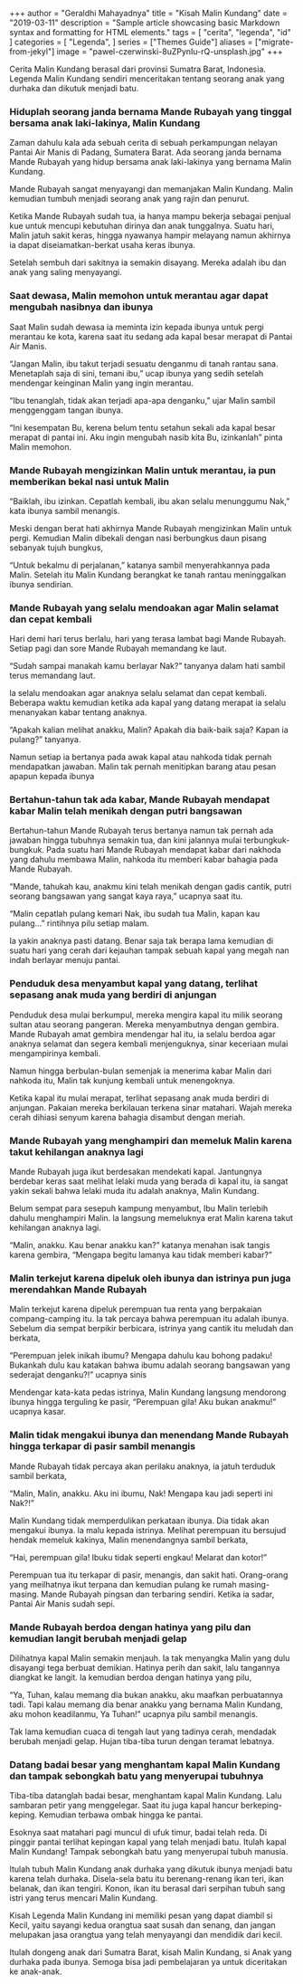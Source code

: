 +++
author = "Geraldhi Mahayadnya"
title = "Kisah Malin Kundang"
date = "2019-03-11"
description = "Sample article showcasing basic Markdown syntax and formatting for HTML elements."
tags = [
    "cerita",
    "legenda",
    "id"
]
categories = [
    "Legenda",
]
series = ["Themes Guide"]
aliases = ["migrate-from-jekyl"]
image = "pawel-czerwinski-8uZPynIu-rQ-unsplash.jpg"
+++

Cerita Malin Kundang berasal dari provinsi Sumatra Barat, Indonesia. Legenda Malin Kundang sendiri menceritakan tentang seorang anak yang durhaka dan dikutuk menjadi batu.
<!--more-->

### Hiduplah seorang janda bernama Mande Rubayah yang tinggal bersama anak laki-lakinya, Malin Kundang

Zaman dahulu kala ada sebuah cerita di sebuah perkampungan nelayan Pantai Air Manis di Padang, Sumatera Barat. Ada seorang janda bernama Mande Rubayah yang hidup bersama anak laki-lakinya yang bernama Malin Kundang.

Mande Rubayah sangat menyayangi dan memanjakan Malin Kundang. Malin kemudian tumbuh menjadi seorang anak yang rajin dan penurut.

Ketika Mande Rubayah sudah tua, ia hanya mampu bekerja sebagai penjual kue untuk mencupi kebutuhan dirinya dan anak tunggalnya. Suatu hari, Malin jatuh sakit keras, hingga nyawanya hampir melayang namun akhirnya ia dapat diseiamatkan-berkat usaha keras ibunya.

Setelah sembuh dari sakitnya ia semakin disayang. Mereka adalah ibu dan anak yang saling menyayangi.

### Saat dewasa, Malin memohon untuk merantau agar dapat mengubah nasibnya dan ibunya

Saat Malin sudah dewasa ia meminta izin kepada ibunya untuk pergi merantau ke kota, karena saat itu sedang ada kapal besar merapat di Pantai Air Manis.

“Jangan Malin, ibu takut terjadi sesuatu denganmu di tanah rantau sana. Menetaplah saja di sini, temani ibu,” ucap ibunya yang sedih setelah mendengar keinginan Malin yang ingin merantau.

“Ibu tenanglah, tidak akan terjadi apa-apa denganku,” ujar Malin sambil menggenggam tangan ibunya.

“Ini kesempatan Bu, kerena belum tentu setahun sekali ada kapal besar merapat di pantai ini. Aku ingin mengubah nasib kita Bu, izinkanlah” pinta Malin memohon.

### Mande Rubayah mengizinkan Malin untuk merantau, ia pun memberikan bekal nasi untuk Malin

“Baiklah, ibu izinkan. Cepatlah kembali, ibu akan selalu menunggumu Nak,” kata ibunya sambil menangis.

Meski dengan berat hati akhirnya Mande Rubayah mengizinkan Malin untuk pergi. Kemudian Malin dibekali dengan nasi berbungkus daun pisang sebanyak tujuh bungkus,

“Untuk bekalmu di perjalanan,” katanya sambil menyerahkannya pada Malin. Setelah itu Malin Kundang berangkat ke tanah rantau meninggalkan ibunya sendirian.

### Mande Rubayah yang selalu mendoakan agar Malin selamat dan cepat kembali

Hari demi hari terus berlalu, hari yang terasa lambat bagi Mande Rubayah. Setiap pagi dan sore Mande Rubayah memandang ke laut.

“Sudah sampai manakah kamu berlayar Nak?” tanyanya dalam hati sambil terus memandang laut.

la selalu mendoakan agar anaknya selalu selamat dan cepat kembali. Beberapa waktu kemudian ketika ada kapal yang datang merapat ia selalu menanyakan kabar tentang anaknya.

“Apakah kalian melihat anakku, Malin? Apakah dia baik-baik saja? Kapan ia pulang?” tanyanya.

Namun setiap ia bertanya pada awak kapal atau nahkoda tidak pernah mendapatkan jawaban. Malin tak pernah menitipkan barang atau pesan apapun kepada ibunya

### Bertahun-tahun tak ada kabar, Mande Rubayah mendapat kabar Malin telah menikah dengan putri bangsawan

Bertahun-tahun Mande Rubayah terus bertanya namun tak pernah ada jawaban hingga tubuhnya semakin tua, dan kini jalannya mulai terbungkuk-bungkuk. Pada suatu hari Mande Rubayah mendapat kabar dari nakhoda yang dahulu membawa Malin, nahkoda itu memberi kabar bahagia pada Mande Rubayah.

“Mande, tahukah kau, anakmu kini telah menikah dengan gadis cantik, putri seorang bangsawan yang sangat kaya raya,” ucapnya saat itu.

“Malin cepatlah pulang kemari Nak, ibu sudah tua Malin, kapan kau pulang…” rintihnya pilu setiap malam.

Ia yakin anaknya pasti datang. Benar saja tak berapa lama kemudian di suatu hari yang cerah dari kejauhan tampak sebuah kapal yang megah nan indah berlayar menuju pantai.

### Penduduk desa menyambut kapal yang datang, terlihat sepasang anak muda yang berdiri di anjungan

Penduduk desa mulai berkumpul, mereka mengira kapal itu milik seorang sultan atau seorang pangeran. Mereka menyambutnya dengan gembira. Mande Rubayah amat gembira mendengar hal itu, ia selalu berdoa agar anaknya selamat dan segera kembali menjenguknya, sinar keceriaan mulai mengampirinya kembali.

Namun hingga berbulan-bulan semenjak ia menerima kabar Malin dari nahkoda itu, Malin tak kunjung kembali untuk menengoknya.

Ketika kapal itu mulai merapat, terlihat sepasang anak muda berdiri di anjungan. Pakaian mereka berkilauan terkena sinar matahari. Wajah mereka cerah dihiasi senyum karena bahagia disambut dengan meriah.

### Mande Rubayah yang menghampiri dan memeluk Malin karena takut kehilangan anaknya lagi

Mande Rubayah juga ikut berdesakan mendekati kapal. Jantungnya berdebar keras saat melihat lelaki muda yang berada di kapal itu, ia sangat yakin sekali bahwa lelaki muda itu adalah anaknya, Malin Kundang.

Belum sempat para sesepuh kampung menyambut, Ibu Malin terlebih dahulu menghampiri Malin. la langsung memeluknya erat Malin karena takut kehilangan anaknya lagi.

“Malin, anakku. Kau benar anakku kan?” katanya menahan isak tangis karena gembira, “Mengapa begitu lamanya kau tidak memberi kabar?”

### Malin terkejut karena dipeluk oleh ibunya dan istrinya pun juga merendahkan Mande Rubayah

Malin terkejut karena dipeluk perempuan tua renta yang berpakaian compang-camping itu. Ia tak percaya bahwa perempuan itu adalah ibunya. Sebelum dia sempat berpikir berbicara, istrinya yang cantik itu meludah dan berkata,

“Perempuan jelek inikah ibumu? Mengapa dahulu kau bohong padaku! Bukankah dulu kau katakan bahwa ibumu adalah seorang bangsawan yang sederajat denganku?!” ucapnya sinis

Mendengar kata-kata pedas istrinya, Malin Kundang langsung mendorong ibunya hingga terguling ke pasir, “Perempuan gila! Aku bukan anakmu!” ucapnya kasar.

### Malin tidak mengakui ibunya dan menendang Mande Rubayah hingga terkapar di pasir sambil menangis

Mande Rubayah tidak percaya akan perilaku anaknya, ia jatuh terduduk sambil berkata,

“Malin, Malin, anakku. Aku ini ibumu, Nak! Mengapa kau jadi seperti ini Nak?!”

Malin Kundang tidak memperdulikan perkataan ibunya. Dia tidak akan mengakui ibunya. la malu kepada istrinya. Melihat perempuan itu bersujud hendak memeluk kakinya, Malin menendangnya sambil berkata,

“Hai, perempuan gila! lbuku tidak seperti engkau! Melarat dan kotor!”

Perempuan tua itu terkapar di pasir, menangis, dan sakit hati. Orang-orang yang meilhatnya ikut terpana dan kemudian pulang ke rumah masing-masing. Mande Rubayah pingsan dan terbaring sendiri. Ketika ia sadar, Pantai Air Manis sudah sepi.

### Mande Rubayah berdoa dengan hatinya yang pilu dan kemudian langit berubah menjadi gelap

Dilihatnya kapal Malin semakin menjauh. Ia tak menyangka Malin yang dulu disayangi tega berbuat demikian. Hatinya perih dan sakit, lalu tangannya diangkat ke langit. Ia kemudian berdoa dengan hatinya yang pilu,

“Ya, Tuhan, kalau memang dia bukan anakku, aku maafkan perbuatannya tadi. Tapi kalau memang dia benar anakku yang bernama Malin Kundang, aku mohon keadilanmu, Ya Tuhan!” ucapnya pilu sambil menangis.

Tak lama kemudian cuaca di tengah laut yang tadinya cerah, mendadak berubah menjadi gelap. Hujan tiba-tiba turun dengan teramat lebatnya.

### Datang badai besar yang menghantam kapal Malin Kundang dan tampak sebongkah batu yang menyerupai tubuhnya

Tiba-tiba datanglah badai besar, menghantam kapal Malin Kundang. Lalu sambaran petir yang menggelegar. Saat itu juga kapal hancur berkeping- keping. Kemudian terbawa ombak hingga ke pantai.

Esoknya saat matahari pagi muncul di ufuk timur, badai telah reda. Di pinggir pantai terlihat kepingan kapal yang telah menjadi batu. Itulah kapal Malin Kundang! Tampak sebongkah batu yang menyerupai tubuh manusia.

Itulah tubuh Malin Kundang anak durhaka yang dikutuk ibunya menjadi batu karena telah durhaka. Disela-sela batu itu berenang-renang ikan teri, ikan belanak, dan ikan tengiri. Konon, ikan itu berasal dari serpihan tubuh sang istri yang terus mencari Malin Kundang.

Kisah Legenda Malin Kundang ini memiliki pesan yang dapat diambil si Kecil, yaitu sayangi kedua orangtua saat susah dan senang, dan jangan melupakan jasa orangtua yang telah menyayangi dan mendidik dari kecil.

Itulah dongeng anak dari Sumatra Barat, kisah Malin Kundang, si Anak yang durhaka pada ibunya. Semoga bisa jadi pembelajaran ya untuk diceritakan ke anak-anak.